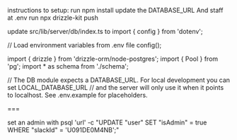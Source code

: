 instructions to setup:
run npm install
update the DATABASE_URL And staff at .env
run npx drizzle-kit push

update src/lib/server/db/index.ts to 
import { config } from 'dotenv';

// Load environment variables from .env file
config();

import { drizzle } from 'drizzle-orm/node-postgres';
import { Pool } from 'pg';
import * as schema from './schema';

// The DB module expects a DATABASE_URL. For local development you can set LOCAL_DATABASE_URL
// and the server will only use it when it points to localhost. See .env.example for placeholders.

===

set an admin with
psql 'url' -c "UPDATE \"user\" SET \"isAdmin\" = true WHERE \"slackId\" = 'U091DE0M4NB';"